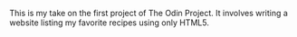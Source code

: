 This is my take on the first project of The Odin Project. It involves writing a website listing my favorite recipes using only HTML5.